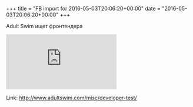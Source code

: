 +++
title = "FB import for 2016-05-03T20:06:20+00:00"
date = "2016-05-03T20:06:20+00:00"
+++

Adult Swim ищет фронтендера 

![Phote](https://external.xx.fbcdn.net/safe_image.php?d=AQDPA0NTN-OxV3IT&w=130&h=130&url=http%3A%2F%2Fi.cdn.turner.com%2Fadultswim%2Fbig%2Fimg%2F2016%2F04%2F14%2Fmurder.gif&cfs=1&_nc_hash=AQAzkuX47WdT9nQE)


Link: http://www.adultswim.com/misc/developer-test/

